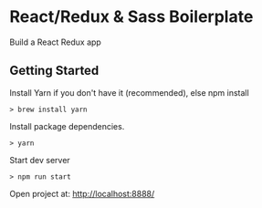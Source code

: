 # React/Redux & Sass Boilerplate

Build a React Redux app

## Getting Started

Install Yarn if you don't have it (recommended), else npm install
```
> brew install yarn
```

Install package dependencies.
```
> yarn
```

Start dev server
```
> npm run start
```

Open project at: [http://localhost:8888/](http://localhost:8888/)

